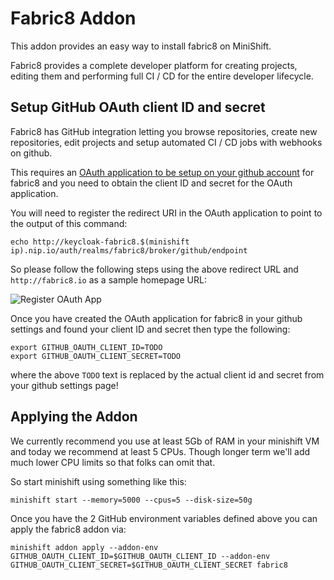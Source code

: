 # Fabric8 Addon

This addon provides an easy way to install fabric8 on MiniShift. 

Fabric8 provides a complete developer platform for creating projects, editing them and performing full CI / CD for the entire developer lifecycle.

## Setup GitHub OAuth client ID and secret

Fabric8 has GitHub integration letting you browse repositories, create new repositories, edit projects and setup automated CI / CD jobs with webhooks on github. 

This requires an [OAuth application to be setup on your github account](https://developer.github.com/apps/building-integrations/setting-up-and-registering-oauth-apps/registering-oauth-apps/) for fabric8 and you need to obtain the client ID and secret for the OAuth application.


You will need to register the redirect URI in the OAuth application to point to the output of this command:

```
echo http://keycloak-fabric8.$(minishift ip).nip.io/auth/realms/fabric8/broker/github/endpoint
```

So please follow the following steps using the above redirect URL and `http://fabric8.io` as a sample homepage URL:


![Register OAuth App](./images/register-oauth.png)


Once you have created the OAuth application for fabric8 in your github settings and found your client ID and secret then type the following:

```
export GITHUB_OAUTH_CLIENT_ID=TODO
export GITHUB_OAUTH_CLIENT_SECRET=TODO
```

where the above `TODO` text is replaced by the actual client id and secret from your github settings page!

## Applying the Addon

We currently recommend you use at least 5Gb of RAM in your minishift VM and today we recommend at least 5 CPUs. Though longer term we'll add much lower CPU limits so that folks can omit that.

So start minishift using something like this:

```
minishift start --memory=5000 --cpus=5 --disk-size=50g
```

Once you have the 2 GitHub environment variables defined above you can apply the fabric8 addon via:

```
minishift addon apply --addon-env GITHUB_OAUTH_CLIENT_ID=$GITHUB_OAUTH_CLIENT_ID --addon-env GITHUB_OAUTH_CLIENT_SECRET=$GITHUB_OAUTH_CLIENT_SECRET fabric8

```
